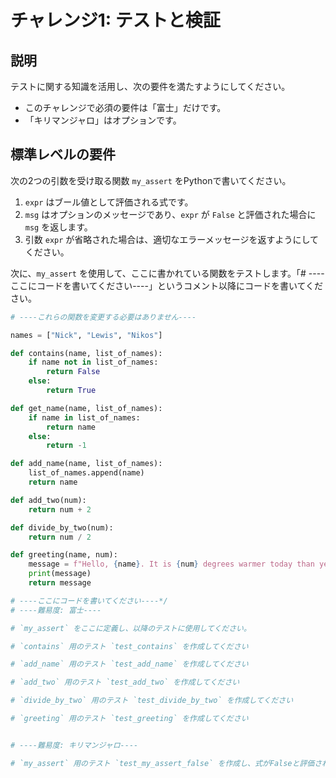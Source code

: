 # チャレンジ1: テストと検証

## 説明
テストに関する知識を活用し、次の要件を満たすようにしてください。
- このチャレンジで必須の要件は「富士」だけです。
- 「キリマンジャロ」はオプションです。

## 標準レベルの要件
次の2つの引数を受け取る関数 `my_assert` をPythonで書いてください。
1. `expr` はブール値として評価される式です。
2. `msg` はオプションのメッセージであり、`expr` が `False` と評価された場合に `msg` を返します。
3. 引数 `expr` が省略された場合は、適切なエラーメッセージを返すようにしてください。

次に、`my_assert` を使用して、ここに書かれている関数をテストします。「# ----ここにコードを書いてください----」というコメント以降にコードを書いてください。

```python
# ----これらの関数を変更する必要はありません----

names = ["Nick", "Lewis", "Nikos"]

def contains(name, list_of_names):
    if name not in list_of_names:
        return False
    else:
        return True

def get_name(name, list_of_names):
    if name in list_of_names:
        return name
    else:
        return -1

def add_name(name, list_of_names):
    list_of_names.append(name)
    return name

def add_two(num):
    return num + 2

def divide_by_two(num):
    return num / 2

def greeting(name, num):
    message = f"Hello, {name}. It is {num} degrees warmer today than yesterday"
    print(message)
    return message

# ----ここにコードを書いてください----*/
# ----難易度: 富士----

# `my_assert` をここに定義し、以降のテストに使用してください。

# `contains` 用のテスト `test_contains` を作成してください

# `add_name` 用のテスト `test_add_name` を作成してください

# `add_two` 用のテスト `test_add_two` を作成してください

# `divide_by_two` 用のテスト `test_divide_by_two` を作成してください

# `greeting` 用のテスト `test_greeting` を作成してください


# ----難易度: キリマンジャロ----

# `my_assert` 用のテスト `test_my_assert_false` を作成し、式がFalseと評価されたときに指定したオプションの `msg` を適切に返すかどうかをチェックしてください。
```
